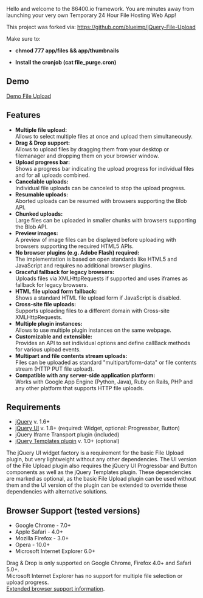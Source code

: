 Hello and welcome to the 86400.io framework.  You are minutes away from launching your very own Temporary 24 Hour File Hosting Web App!

This project was forked via: https://github.com/blueimp/jQuery-File-Upload

Make sure to:
 * **chmod 777 app/files && app/thumbnails**

 * **Install the cronjob (cat file_purge.cron)**

## Demo
[Demo File Upload](http://www.86400.io)


## Features
* **Multiple file upload:**  
  Allows to select multiple files at once and upload them simultaneously.
* **Drag & Drop support:**  
  Allows to upload files by dragging them from your desktop or filemanager and dropping them on your browser window.
* **Upload progress bar:**  
  Shows a progress bar indicating the upload progress for individual files and for all uploads combined.
* **Cancelable uploads:**  
  Individual file uploads can be canceled to stop the upload progress.
* **Resumable uploads:**  
  Aborted uploads can be resumed with browsers supporting the Blob API.
* **Chunked uploads:**  
  Large files can be uploaded in smaller chunks with browsers supporting the Blob API.
* **Preview images:**  
  A preview of image files can be displayed before uploading with browsers supporting the required HTML5 APIs.
* **No browser plugins (e.g. Adobe Flash) required:**  
  The implementation is based on open standards like HTML5 and JavaScript and requires no additional browser plugins.
* **Graceful fallback for legacy browsers:**  
  Uploads files via XMLHttpRequests if supported and uses iframes as fallback for legacy browsers.
* **HTML file upload form fallback:**  
  Shows a standard HTML file upload form if JavaScript is disabled.
* **Cross-site file uploads:**  
  Supports uploading files to a different domain with Cross-site XMLHttpRequests.
* **Multiple plugin instances:**  
  Allows to use multiple plugin instances on the same webpage.
* **Customizable and extensible:**  
  Provides an API to set individual options and define callBack methods for various upload events.
* **Multipart and file contents stream uploads:**  
  Files can be uploaded as standard "multipart/form-data" or file contents stream (HTTP PUT file upload).
* **Compatible with any server-side application platform:**  
  Works with Google App Engine (Python, Java), Ruby on Rails, PHP and any other platform that supports HTTP file uploads.

## Requirements
* [jQuery](http://jquery.com/) v. 1.6+
* [jQuery UI](http://jqueryui.com/) v. 1.8+ (required: Widget, optional: Progressbar, Button)
* jQuery Iframe Transport plugin (included)
* [jQuery Templates plugin](http://api.jquery.com/category/plugins/templates/) v. 1.0+ (optional)

The jQuery UI widget factory is a requirement for the basic File Upload plugin, but very lightweight without any other dependencies. 
The UI version of the File Upload plugin also requires the jQuery UI Progressbar and Button components as well as the jQuery Templates plugin. These dependencies are marked as optional, as the basic File Upload plugin can be used without them and the UI version of the plugin can be extended to override these dependencies with alternative solutions.

## Browser Support (tested versions)
* Google Chrome - 7.0+
* Apple Safari - 4.0+
* Mozilla Firefox - 3.0+
* Opera - 10.0+
* Microsoft Internet Explorer 6.0+

Drag & Drop is only supported on Google Chrome, Firefox 4.0+ and Safari 5.0+.  
Microsoft Internet Explorer has no support for multiple file selection or upload progress.  
[Extended browser support information](https://github.com/blueimp/jQuery-File-Upload/wiki/Browser-support).